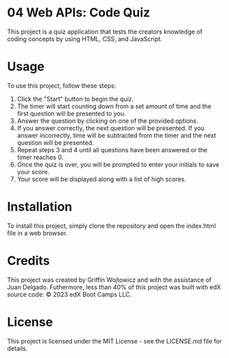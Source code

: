 # 04 Web APIs: Code Quiz

This project is a quiz application that tests the creators knowledge of coding concepts by using HTML, CSS, and JavaScript.

# Usage
To use this project, follow these steps:

1. Click the "Start" button to begin the quiz.
2. The timer will start counting down from a set amount of time and the first question will be presented to you.
3. Answer the question by clicking on one of the provided options.
4. If you answer correctly, the next question will be presented. If you answer incorrectly, time will be subtracted from the timer and the next question will be presented.
5. Repeat steps 3 and 4 until all questions have been answered or the timer reaches 0.
6. Once the quiz is over, you will be prompted to enter your initials to save your score.
7. Your score will be displayed along with a list of high scores.

# Installation
To install this project, simply clone the repository and open the index.html file in a web browser.

# Credits
This project was created by Griffin Wojtowicz and with the assistance of 
Juan Delgado. Futhermore, less than 40% of this project was built with edX source code:
© 2023 edX Boot Camps LLC.

# License
This project is licensed under the MIT License - see the LICENSE.md file for details.